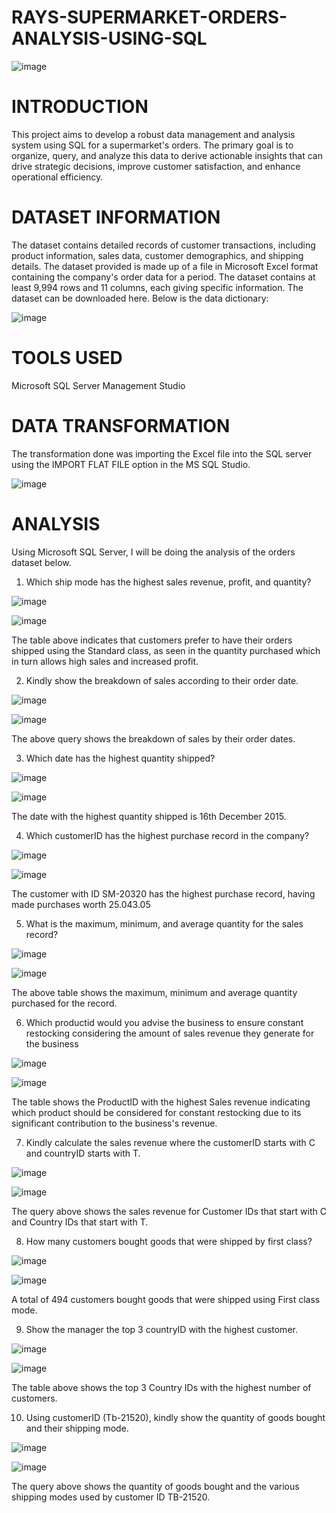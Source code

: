 # RAYS-SUPERMARKET-ORDERS-ANALYSIS-USING-SQL #

![image](https://github.com/Adeola05-pelz/RAYS-SUPERMARKET-ORDERS-ANALYSIS-USING-SQL/assets/111251042/b21c97d4-c2ef-4f10-96f1-4ae5b4a4815e)


# INTRODUCTION #

This project aims to develop a robust data management and analysis system using SQL for a supermarket's orders. The primary goal is to organize, query, and analyze this data to derive actionable insights that can drive strategic decisions, improve customer satisfaction, and enhance operational efficiency.

# DATASET INFORMATION #

The dataset contains detailed records of customer transactions, including product information, sales data, customer demographics, and shipping details. The dataset provided is made up of a file in Microsoft Excel format containing the company's order data for a period. The dataset contains at least 9,994 rows and 11 columns, each giving specific information. The dataset can be downloaded here. Below is the data dictionary:

![image](https://github.com/Adeola05-pelz/RAYS-SUPERMARKET-ORDERS-ANALYSIS-USING-SQL/assets/111251042/b4ecf3a2-2093-464d-946d-3ec9649e94ff)

# TOOLS USED #

Microsoft SQL Server Management Studio

# DATA TRANSFORMATION #

The transformation done was importing the Excel file into the SQL server using the IMPORT FLAT FILE option in the MS SQL Studio.

![image](https://github.com/Adeola05-pelz/RAYS-SUPERMARKET-ORDERS-ANALYSIS-USING-SQL/assets/111251042/20d0aaa6-376f-436f-8f30-11628b183fbe)

# ANALYSIS #

Using Microsoft SQL Server, I will be doing the analysis of the orders dataset below.

1. Which ship mode has the highest sales revenue, profit, and quantity?

![image](https://github.com/Adeola05-pelz/RAYS-SUPERMARKET-ORDERS-ANALYSIS-USING-SQL/assets/111251042/bc44764c-43c2-4365-8344-27a87707ee35)

![image](https://github.com/Adeola05-pelz/RAYS-SUPERMARKET-ORDERS-ANALYSIS-USING-SQL/assets/111251042/42239b00-1e27-444b-add2-69263cb5d7fc)

The table above indicates that customers prefer to have their orders shipped using the Standard class, as seen in the quantity purchased which in turn allows high sales and increased profit.

2. Kindly show the breakdown of sales according to their order date.

![image](https://github.com/Adeola05-pelz/RAYS-SUPERMARKET-ORDERS-ANALYSIS-USING-SQL/assets/111251042/3812e753-25fa-4732-ad1a-877b07f16728)

![image](https://github.com/Adeola05-pelz/RAYS-SUPERMARKET-ORDERS-ANALYSIS-USING-SQL/assets/111251042/e67aa1c6-33d8-46c4-9ecb-2507f320280f)

The above query shows the breakdown of sales by their order dates.

3. Which date has the highest quantity shipped?

![image](https://github.com/Adeola05-pelz/RAYS-SUPERMARKET-ORDERS-ANALYSIS-USING-SQL/assets/111251042/7da2184a-d06c-4d2d-a5ab-8d7cd3a8e0be)

![image](https://github.com/Adeola05-pelz/RAYS-SUPERMARKET-ORDERS-ANALYSIS-USING-SQL/assets/111251042/1d1381bf-c714-406c-9013-9bf174fcc877)

The date with the highest quantity shipped is 16th December 2015.

4. Which customerID has the highest purchase record in the company?

![image](https://github.com/Adeola05-pelz/RAYS-SUPERMARKET-ORDERS-ANALYSIS-USING-SQL/assets/111251042/60bf807d-99bb-4bc2-80aa-804e3e3cffcd)

![image](https://github.com/Adeola05-pelz/RAYS-SUPERMARKET-ORDERS-ANALYSIS-USING-SQL/assets/111251042/86cd1713-b7ff-464f-8d51-0c7ea33a7686)

The customer with ID SM-20320 has the highest purchase record, having made purchases worth 25.043.05
   
5. What is the maximum, minimum, and average quantity for the sales record?

![image](https://github.com/Adeola05-pelz/RAYS-SUPERMARKET-ORDERS-ANALYSIS-USING-SQL/assets/111251042/15cc1378-545d-4583-a889-de0876184077)

![image](https://github.com/Adeola05-pelz/RAYS-SUPERMARKET-ORDERS-ANALYSIS-USING-SQL/assets/111251042/215fbe45-971d-45c1-9eef-daa8fdbb9a48)

The above table shows the maximum, minimum and average quantity purchased for the record.

6. Which productid would you advise the business to ensure constant restocking considering the amount of sales revenue they generate for the business

![image](https://github.com/Adeola05-pelz/RAYS-SUPERMARKET-ORDERS-ANALYSIS-USING-SQL/assets/111251042/7dfcc438-a9bd-4c3f-b2d4-c807b8b61b61)

![image](https://github.com/Adeola05-pelz/RAYS-SUPERMARKET-ORDERS-ANALYSIS-USING-SQL/assets/111251042/73edfaa3-c8ff-4511-81b7-5ba75b8d195d)

The table shows the ProductID with the highest Sales revenue indicating which product should be considered for constant restocking due to its significant contribution to the business's revenue.

7. Kindly calculate the sales revenue where the customerID starts with C and countryID starts with T.

![image](https://github.com/Adeola05-pelz/RAYS-SUPERMARKET-ORDERS-ANALYSIS-USING-SQL/assets/111251042/0221d4a5-7192-4a18-9735-cbf63f9bfcb8)

![image](https://github.com/Adeola05-pelz/RAYS-SUPERMARKET-ORDERS-ANALYSIS-USING-SQL/assets/111251042/ff57cc25-8001-4733-86c7-94606e121bdd)

The query above shows the sales revenue for Customer IDs that start with C and Country IDs that start with T.

8. How many customers bought goods that were shipped by first class?

![image](https://github.com/Adeola05-pelz/RAYS-SUPERMARKET-ORDERS-ANALYSIS-USING-SQL/assets/111251042/0ed98de3-b598-49df-8d56-8d72e2d91757)

![image](https://github.com/Adeola05-pelz/RAYS-SUPERMARKET-ORDERS-ANALYSIS-USING-SQL/assets/111251042/e12bacbe-5bb0-45e5-a5e6-feb9c21b4da7)

 A total of 494 customers bought goods that were shipped using First class mode.

 9. Show the manager the top 3 countryID with the highest customer.

![image](https://github.com/Adeola05-pelz/RAYS-SUPERMARKET-ORDERS-ANALYSIS-USING-SQL/assets/111251042/b4828f14-61e0-4d5e-bafa-e881cec7702a)

![image](https://github.com/Adeola05-pelz/RAYS-SUPERMARKET-ORDERS-ANALYSIS-USING-SQL/assets/111251042/680834f3-a5a7-4266-8f41-42b0b1067e2d)

The table above shows the top 3 Country IDs with the highest number of customers.

10. Using customerID (Tb-21520), kindly show the quantity of goods bought and their shipping mode.

![image](https://github.com/Adeola05-pelz/RAYS-SUPERMARKET-ORDERS-ANALYSIS-USING-SQL/assets/111251042/e97dd805-a87a-498d-bc3f-0745f8952b0a)

![image](https://github.com/Adeola05-pelz/RAYS-SUPERMARKET-ORDERS-ANALYSIS-USING-SQL/assets/111251042/38d5be6a-9772-4050-aa96-8eeeabe78516)

The query above shows the quantity of goods bought and the various shipping modes used by customer ID TB-21520.
